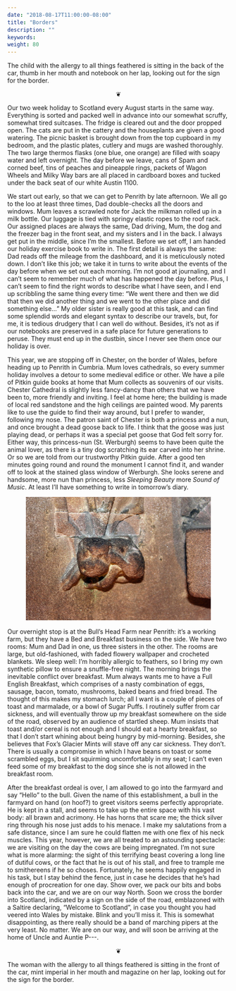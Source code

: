```yaml
---
date: "2018-08-17T11:00:00-08:00"
title: "Borders"
description: ""
keywords:
weight: 80
---
```


The child with the allergy to all things feathered is sitting in the back of the car, thumb in her
mouth and notebook on her lap, looking out for the sign for the border.

<!--more-->

<center>
❦
</center>

Our two week holiday to Scotland every August starts in the same way. Everything is sorted and
packed well in advance into our somewhat scruffy, somewhat tired suitcases. The fridge is cleared
out and the door propped open. The cats are put in the cattery and the houseplants are given a good
watering. The picnic basket is brought down from the top cupboard in my bedroom, and the plastic
plates, cutlery and mugs are washed thoroughly. The two large thermos flasks (one blue, one orange)
are filled with soapy water and left overnight. The day before we leave, cans of Spam and corned
beef, tins of peaches and pineapple rings, packets of Wagon Wheels and Milky Way bars are all placed
in cardboard boxes and tucked under the back seat of our white Austin 1100.
	
We start out early, so that we can get to Penrith by late afternoon. We all go to the loo at least
three times, Dad double-checks all the doors and windows. Mum leaves a scrawled note for Jack the
milkman rolled up in a milk bottle. Our luggage is tied with springy elastic ropes to the roof
rack. Our assigned places are always the same, Dad driving, Mum, the dog and the freezer bag in the
front seat, and my sisters and I in the back. I always get put in the middle, since I’m the
smallest. Before we set off, I am handed our holiday exercise book to write in. The first detail is
always the same: Dad reads off the mileage from the dashboard, and it is meticulously noted down. I
don’t like this job; we take it in turns to write about the events of the day before when we set out
each morning. I’m not good at journaling, and I can’t seem to remember much of what has happened the
day before. Plus, I can’t seem to find the right words to describe what I have seen, and I end up
scribbling the same thing every time: “We went there and then we did that then we did another thing
and we went to the other place and did something else…” My older sister is really good at this task,
and can find some splendid words and elegant syntax to describe our travels, but, for me, it is
tedious drudgery that I can well do without. Besides, it’s not as if our notebooks are preserved in
a safe place for future generations to peruse. They must end up in the dustbin, since I never see
them once our holiday is over.

This year, we are stopping off in Chester, on the border of Wales, before heading up to Penrith in
Cumbria. Mum loves cathedrals, so every summer holiday involves a detour to some medieval edifice or
other. We have a pile of Pitkin guide books at home that Mum collects as souvenirs of our
visits. Chester Cathedral is slightly less fancy-dancy than others that we have been to, more
friendly and inviting. I feel at home here; the building is made of local red sandstone and the high
ceilings are painted wood. My parents like to use the guide to find their way around, but I prefer
to wander, following my nose. The patron saint of Chester is both a princess and a nun, and once
brought a dead goose back to life. I think that the goose was just playing dead, or perhaps it was a
special pet goose that God felt sorry for. Either way, this princess-nun (St. Werburgh) seems to
have been quite the animal lover, as there is a tiny dog scratching its ear carved into her
shrine. Or so we are told from our trustworthy Pitkin guide. After a good ten minutes going round
and round the monument I cannot find it, and wander off to look at the stained glass window of
Werburgh. She looks serene and handsome, more nun than princess, less _Sleeping Beauty_ more _Sound of
Music_. At least I’ll have something to write in tomorrow’s diary.

<center>
<img style="max-width:30em;" src="/images/dog scratching.jpg" alt="Dog Scratching"/>
</center>

Our overnight stop is at the Bull’s Head Farm near Penrith: it’s a working farm, but they have a Bed
and Breakfast business on the side. We have two rooms: Mum and Dad in one, us three sisters in the
other. The rooms are large, but old-fashioned, with faded flowery wallpaper and crocheted
blankets. We sleep well: I’m horribly allergic to feathers, so I bring my own synthetic pillow to
ensure a snuffle-free night. The morning brings the inevitable conflict over breakfast. Mum always
wants me to have a Full English Breakfast, which comprises of a nasty combination of eggs, sausage,
bacon, tomato, mushrooms, baked beans and fried bread. The thought of this makes my stomach lurch;
all I want is a couple of pieces of toast and marmalade, or a bowl of Sugar Puffs. I routinely
suffer from car sickness, and will eventually throw up my breakfast somewhere on the side of the
road, observed by an audience of startled sheep. Mum insists that toast and/or cereal is not enough
and I should eat a hearty breakfast, so that I don’t start whining about being hungry by
mid-morning. Besides, she believes that Fox’s Glacier Mints will stave off any car sickness. They
don’t. There is usually a compromise in which I have beans on toast or some scrambled eggs, but I
sit squirming uncomfortably in my seat; I can’t even feed some of my breakfast to the dog since she
is not allowed in the breakfast room.

After the breakfast ordeal is over, I am allowed to go into the farmyard and say “Hello” to the
bull. Given the name of this establishment, a bull in the farmyard on hand (on hoof?) to greet
visitors seems perfectly appropriate.  He is kept in a stall, and seems to take up the entire space
with his vast body: all brawn and acrimony. He has horns that scare me; the thick silver ring
through his nose just adds to his menace. I make my salutations from a safe distance, since I am
sure he could flatten me with one flex of his neck muscles. This year, however, we are all treated
to an astounding spectacle: we are visiting on the day the cows are being impregnated. I’m not sure
what is more alarming: the sight of this terrifying beast covering a long line of dutiful cows, or
the fact that he is out of his stall, and free to trample me to smithereens if he so
choses. Fortunately, he seems happily engaged in his task, but I stay behind the fence, just in case
he decides that he’s had enough of procreation for one day.  Show over, we pack our bits and bobs
back into the car, and we are on our way North. Soon we cross the border into Scotland, indicated by
a sign on the side of the road, emblazoned with a Saltire declaring, “Welcome to Scotland”, in case
you thought you had veered into Wales by mistake. Blink and you’ll miss it. This is somewhat
disappointing, as there really should be a band of marching pipers at the very least. No matter. We
are on our way, and will soon be arriving at the home of Uncle and Auntie P---.

<center>
❦
</center>

The woman with the allergy to all things feathered is sitting in the front of the car, mint imperial
in her mouth and magazine on her lap, looking out for the sign for the border.

